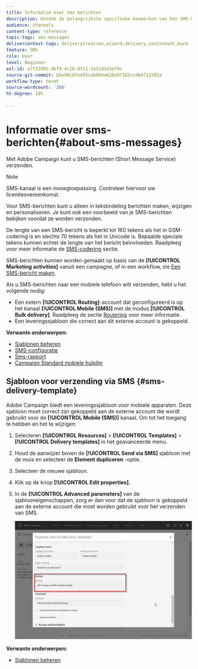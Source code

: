 ```yaml
---
title: Informatie over sms-berichten
description: Ontdek de belangrijkste specifieke kenmerken van het SMS-kanaal in Adobe Campaign.
audience: channels
content-type: reference
topic-tags: sms-messages
delivercontext-tags: deliveryCreation,wizard;delivery,smsContent,back
feature: SMS
role: User
level: Beginner
exl-id: a7f22d92-dbf9-4c2b-8fc1-1e31d1e5e79c
source-git-commit: b5e98c07ee55cab0b6a628a97162ccd64711501a
workflow-type: tm+mt
source-wordcount: '266'
ht-degree: 18%

---
```


# Informatie over sms-berichten{#about-sms-messages}

Met Adobe Campaign kunt u SMS-berichten (Short Message Service) verzenden.

>[!NOTE]
>
>SMS-kanaal is een invoegtoepassing. Controleer hiervoor uw licentieovereenkomst.

Voor SMS-berichten kunt u alleen in tekstindeling berichten maken, wijzigen en personaliseren. Je kunt ook een voorbeeld van je SMS-berichten bekijken voordat ze worden verzonden.

De lengte van een SMS-bericht is beperkt tot 160 tekens als het in GSM-codering is en slechts 70 tekens als het in Unicode is. Bepaalde speciale tekens kunnen echter de lengte van het bericht beïnvloeden. Raadpleeg voor meer informatie de [SMS-codering](../../administration/using/configuring-sms-channel.md#sms-encoding--length-and-transliteration) sectie.

SMS-berichten kunnen worden gemaakt op basis van de **[!UICONTROL Marketing activities]** vanuit een campagne, of in een workflow, zie [Een SMS-bericht maken](../../channels/using/creating-an-sms-message.md).

Als u SMS-berichten naar een mobiele telefoon wilt verzenden, hebt u het volgende nodig:

* Een extern **[!UICONTROL Routing]**-account dat geconfigureerd is op het kanaal **[!UICONTROL Mobile (SMS)]** met de modus **[!UICONTROL Bulk delivery]**. Raadpleeg de sectie [Routering](../../administration/using/configuring-sms-channel.md#defining-an-sms-routing) voor meer informatie.
* Een leveringssjabloon die correct aan dit externe account is gekoppeld.

**Verwante onderwerpen:**

* [Sjablonen beheren](../../start/using/marketing-activity-templates.md)
* [SMS-configuratie](../../administration/using/configuring-sms-channel.md#defining-an-sms-routing)
* [Sms-rapport](../../reporting/using/sms-report.md)
* [Campaign Standard mobiele hulplijn](../../channels/using/get-started-communication-channels.md)

## Sjabloon voor verzending via SMS {#sms-delivery-template}

Adobe Campaign biedt een leveringssjabloon voor mobiele apparaten. Deze sjabloon moet correct zijn gekoppeld aan de externe account die wordt gebruikt voor de **[!UICONTROL Mobile (SMS)]** kanaal. Om tot het toegang te hebben en het te wijzigen:

1. Selecteren **[!UICONTROL Resources]** > **[!UICONTROL Templates]** > **[!UICONTROL Delivery templates]** in het geavanceerde menu.
1. Houd de aanwijzer boven de **[!UICONTROL Send via SMS]** sjabloon met de muis en selecteer de **Element dupliceren** -optie.
1. Selecteer de nieuwe sjabloon.
1. Klik op de knop **[!UICONTROL Edit properties]**.
1. In de **[!UICONTROL Advanced parameters]** van de sjablooneigenschappen, zorg er dan voor dat de sjabloon is gekoppeld aan de externe account die moet worden gebruikt voor het verzenden van SMS.

   ![](assets/sms_template.png)

**Verwante onderwerpen:**

* [Sjablonen beheren](../../start/using/marketing-activity-templates.md)
